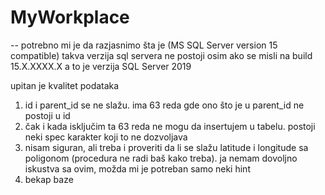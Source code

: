 # MyWorkplace

-- potrebno mi je da razjasnimo šta je (MS SQL Server version 15 compatible)
takva verzija sql servera ne postoji osim ako se misli na build 15.X.XXXX.X 
a to je verzija SQL Server 2019

upitan je kvalitet podataka

1. id i parent_id se ne slažu. ima 63 reda gde ono što je u parent_id ne postoji u id
2. čak i kada isključim ta  63 reda ne mogu da insertujem u tabelu. postoji neki spec karakter koji to ne dozvoljava
3. nisam siguran, ali treba i proveriti da li se slažu latitude i longitude sa poligonom (procedura ne radi baš kako treba). ja nemam dovoljno iskustva sa ovim, možda mi je potreban samo neki hint
4. bekap baze
